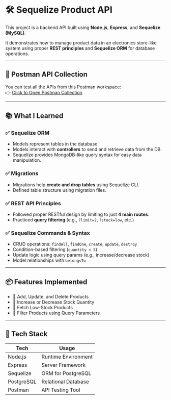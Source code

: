 # 🛠️ Sequelize Product API

This project is a backend API built using **Node.js**, **Express**, and **Sequelize (MySQL)**. 

It demonstrates how to manage product data in an electronics store-like system using proper **REST principles** and **Sequelize ORM** for database operations.

---

## 🔗 Postman API Collection  
You can test all the APIs from this Postman workspace:  
👉 [Click to Open Postman Collection](https://techreal-8196.postman.co/workspace/techreal-Workspace~087fc4a3-aac8-4804-8624-fed6f82f709e/collection/40800552-99e05fe1-a2a7-44b8-92df-b4f0692e02a0?action=share&creator=40800552)

---

## 📚 What I Learned

### ✅ Sequelize ORM
- Models represent tables in the database.
- Models interact with **controllers** to send and retrieve data from the DB.
- Sequelize provides MongoDB-like query syntax for easy data manipulation.

### ✅ Migrations
- Migrations help **create and drop tables** using Sequelize CLI.
- Defined table structure using migration files.

### ✅ REST API Principles
- Followed proper RESTful design by limiting to just **4 main routes**.
- Practiced **query filtering** (e.g., `?limit=2`, `?stock=low`, etc.)

### ✅ Sequelize Commands & Syntax
- CRUD operations: `findAll`, `findOne`, `create`, `update`, `destroy`
- Condition-based filtering (`quantity < 5`)
- Update logic using query params (e.g., increase/decrease stock)
- Model relationships with `belongsTo`

---

## 📦 Features Implemented

- 🔹 Add, Update, and Delete Products
- 🔹 Increase or Decrease Stock Quantity
- 🔹 Fetch Low-Stock Products
- 🔹 Filter Products using Query Parameters

---

## 🧱 Tech Stack

| Tech        | Usage             |
|-------------|-------------------|
| Node.js     | Runtime Environment |
| Express     | Server Framework    |
| Sequelize   | ORM for PostgreSQL  |
| PostgreSQL  | Relational Database |
| Postman     | API Testing Tool    |


